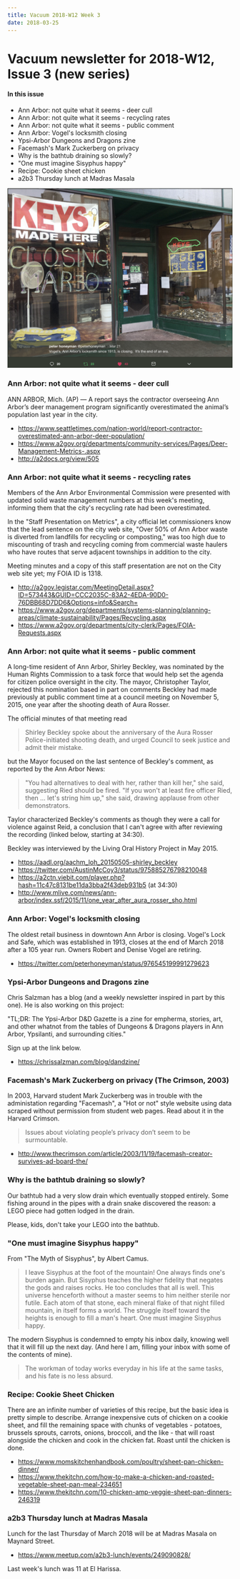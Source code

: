 ```yaml
---
title: Vacuum 2018-W12 Week 3
date: 2018-03-25
---
```

# Vacuum newsletter for 2018-W12, Issue 3 (new series)

#### In this issue

* Ann Arbor: not quite what it seems - deer cull 
* Ann Arbor: not quite what it seems - recycling rates 
* Ann Arbor: not quite what it seems - public comment 
* Ann Arbor: Vogel's locksmith closing
* Ypsi-Arbor Dungeons and Dragons zine
* Facemash's Mark Zuckerberg on privacy
* Why is the bathtub draining so slowly?
* "One must imagine Sisyphus happy"
* Recipe: Cookie sheet chicken
* a2b3 Thursday lunch at Madras Masala

![Vogels closing after 105 years.](https://github.com/vielmetti/vacuum/blob/master/photos/2018/honeyman-vogels-closing-twitter.png)

### Ann Arbor: not quite what it seems - deer cull

ANN ARBOR, Mich. (AP) — A report says the contractor overseeing Ann
Arbor’s deer management program significantly overestimated the
animal’s population last year in the city.

* https://www.seattletimes.com/nation-world/report-contractor-overestimated-ann-arbor-deer-population/
* https://www.a2gov.org/departments/community-services/Pages/Deer-Management-Metrics-.aspx
* http://a2docs.org/view/505

### Ann Arbor: not quite what it seems - recycling rates 

Members of the Ann Arbor Environmental Commission were
presented with updated solid waste management numbers at this week's meeting,
informing them that the city's recycling rate had been
overestimated.

In the "Staff Presentation on Metrics", a city official
let commissioners know that the lead sentence on the city web site,
"Over 50% of Ann Arbor waste is diverted from landfills for recycling or composting,"
was too high due to miscounting of trash and recycling
coming from commercial waste haulers who have routes that
serve adjacent townships in addition to the city.

Meeting minutes and a copy of this staff presentation
are not on the City web site yet; my FOIA ID is 1318.

* http://a2gov.legistar.com/MeetingDetail.aspx?ID=573443&GUID=CCC2035C-83A2-4EDA-90D0-76DBB68D7DD6&Options=info&Search=
* https://www.a2gov.org/departments/systems-planning/planning-areas/climate-sustainability/Pages/Recycling.aspx
* https://www.a2gov.org/departments/city-clerk/Pages/FOIA-Requests.aspx

### Ann Arbor: not quite what it seems - public comment

A long-time resident of Ann Arbor, Shirley Beckley, was
nominated by the Human Rights Commission to a task force
that would help set the agenda for citizen police oversight
in the city. The mayor, Christopher Taylor, rejected this 
nomination based in part on comments Beckley had made
previously at public comment time at a council meeting on November 5, 2015,
one year after the shooting death of Aura Rosser.

The official minutes of that meeting read

> Shirley Beckley spoke about the anniversary of the Aura
Rosser Police-initiated shooting death, and urged Council to seek justice and admit
their mistake.

but the Mayor focused on the last sentence of Beckley's comment,
as reported by the Ann Arbor News:

> "You had alternatives to deal with her, rather than kill her," she said, suggesting Ried should be fired.
> "If you won't at least fire officer Ried, then ... let's string him up," she said, drawing applause from other demonstrators.

Taylor characterized Beckley's comments as though
they were a call for violence against Reid, a
conclusion that I can't agree with after reviewing
the recording (linked below, starting at 34:30). 

Beckley was interviewed by the Living Oral History Project
in May 2015.

* https://aadl.org/aachm_loh_20150505-shirley_beckley
* https://twitter.com/AustinMcCoy3/status/975885276798210048
* https://a2ctn.viebit.com/player.php?hash=11c47c8131be11da3bba2f43deb931b5 (at 34:30)
* http://www.mlive.com/news/ann-arbor/index.ssf/2015/11/one_year_after_aura_rosser_sho.html

### Ann Arbor: Vogel's locksmith closing

The oldest retail business in downtown Ann Arbor is closing.
Vogel's Lock and Safe, which was established in 1913, closes
at the end of March 2018 after a 105 year run. Owners Robert
and Denise Vogel are retiring.

* https://twitter.com/peterhoneyman/status/976545199991279623

### Ypsi-Arbor Dungeons and Dragons zine

Chris Salzman has a blog (and a weekly newsletter inspired in part
by this one). He is also working on this project:

"TL;DR: The Ypsi-Arbor D&D Gazette is a zine for empherma, stories,
art, and other whatnot from the tables of Dungeons & Dragons players
in Ann Arbor, Ypsilanti, and surrounding cities." 

Sign up at the link below.

* https://chrissalzman.com/blog/dandzine/

### Facemash's Mark Zuckerberg on privacy (The Crimson, 2003)

In 2003, Harvard student Mark Zuckerberg was in trouble with
the administation regarding "Facemash", a "Hot or not" style
website using data scraped without permission from student 
web pages. Read about it in the Harvard Crimson.

> Issues about violating people’s privacy don’t seem to be surmountable.

* http://www.thecrimson.com/article/2003/11/19/facemash-creator-survives-ad-board-the/

### Why is the bathtub draining so slowly?

Our bathtub had a very slow drain which eventually stopped
entirely. Some fishing around in the pipes with a drain snake
discovered the reason: a LEGO piece had gotten lodged in the drain.

Please, kids, don't take your LEGO into the bathtub.

### "One must imagine Sisyphus happy"

From "The Myth of Sisyphus", by Albert Camus.

> I leave Sisyphus at the foot of the mountain! One always finds
one's burden again. But Sisyphus teaches the higher fidelity that
negates the gods and raises rocks. He too concludes that all is
well. This universe henceforth without a master seems to him neither
sterile nor futile. Each atom of that stone, each mineral flake of
that night filled mountain, in itself forms a world. The struggle
itself toward the heights is enough to fill a man's heart. One must
imagine Sisyphus happy.

The modern Sisyphus is condemned to empty his inbox daily,
knowing well that it will fill up the next day. (And here I
am, filling your inbox with some of the contents of mine).

> The workman of today works everyday in his life at the same tasks, and his fate is no less absurd.

### Recipe: Cookie Sheet Chicken

There are an infinite number of varieties of this recipe, but
the basic idea is pretty simple to describe. Arrange inexpensive
cuts of chicken on a cookie sheet, and fill the remaining space
with chunks of vegetables - potatoes, brussels sprouts, carrots,
onions, broccoli, and the like - that will roast alongside the chicken
and cook in the chicken fat. Roast until the chicken is done.

* https://www.momskitchenhandbook.com/poultry/sheet-pan-chicken-dinner/
* https://www.thekitchn.com/how-to-make-a-chicken-and-roasted-vegetable-sheet-pan-meal-234651
* https://www.thekitchn.com/10-chicken-amp-veggie-sheet-pan-dinners-246319

### a2b3 Thursday lunch at Madras Masala

Lunch for the last Thursday of March 2018 will be at Madras Masala
on Maynard Street.

* https://www.meetup.com/a2b3-lunch/events/249090828/

Last week's lunch was 11 at El Harissa.
